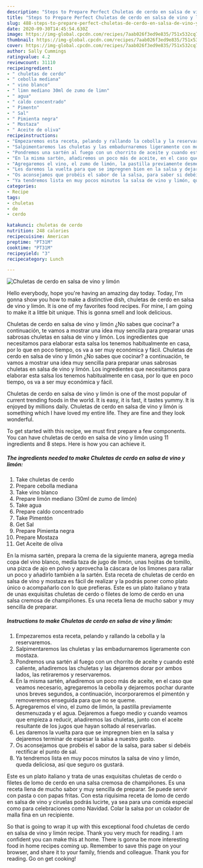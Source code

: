 ```yaml
---
description: "Steps to Prepare Perfect Chuletas de cerdo en salsa de vino y limón"
title: "Steps to Prepare Perfect Chuletas de cerdo en salsa de vino y limón"
slug: 488-steps-to-prepare-perfect-chuletas-de-cerdo-en-salsa-de-vino-y-limon
date: 2020-09-30T14:45:54.630Z
image: https://img-global.cpcdn.com/recipes/7aab026f3ed9e835/751x532cq70/chuletas-de-cerdo-en-salsa-de-vino-y-limon-foto-principal.jpg
thumbnail: https://img-global.cpcdn.com/recipes/7aab026f3ed9e835/751x532cq70/chuletas-de-cerdo-en-salsa-de-vino-y-limon-foto-principal.jpg
cover: https://img-global.cpcdn.com/recipes/7aab026f3ed9e835/751x532cq70/chuletas-de-cerdo-en-salsa-de-vino-y-limon-foto-principal.jpg
author: Sally Cummings
ratingvalue: 4.2
reviewcount: 31110
recipeingredient:
- " chuletas de cerdo"
- " cebolla mediana"
- " vino blanco"
- " limn mediano 30ml de zumo de limn"
- " agua"
- " caldo concentrado"
- " Pimentn"
- " Sal"
- " Pimienta negra"
- " Mostaza"
- " Aceite de oliva"
recipeinstructions:
- "Empezaremos esta receta, pelando y rallando la cebolla y la reservaremos."
- "Salpimentaremos las chuletas y las embadurnaremos ligeramente con mostaza."
- "Pondremos una sartén al fuego con un chorrito de aceite y cuando esté caliente, añadiremos las chuletas y las dejaremos dorar por ambos lados, las retiraremos y reservaremos."
- "En la misma sartén, añadiremos un poco más de aceite, en el caso que veamos necesario, agregaremos la cebolla y dejaremos pochar durante unos breves segundos, a continuación, incorporaremos el pimentón y removeremos enseguida para que no se queme."
- "Agregaremos el vino, el zumo de limón, la pastilla previamente desmenuzada y el agua. Dejaremos a fuego medio y cuando veamos que empieza a reducir, añadiremos las chuletas, junto con el aceite resultante de los jugos que hayan soltado al reservarlas."
- "Les daremos la vuelta para que se impregnen bien en la salsa y dejaremos terminar de espesar la salsa a nuestro gusto."
- "Os aconsejamos que probéis el sabor de la salsa, para saber si debéis rectificar el punto de sal."
- "Ya tendremos lista en muy pocos minutos la salsa de vino y limón, queda deliciosa, así que seguro os gustará."
categories:
- Recipe
tags:
- chuletas
- de
- cerdo

katakunci: chuletas de cerdo 
nutrition: 248 calories
recipecuisine: American
preptime: "PT31M"
cooktime: "PT31M"
recipeyield: "3"
recipecategory: Lunch

---
```



![Chuletas de cerdo en salsa de vino y limón](https://img-global.cpcdn.com/recipes/7aab026f3ed9e835/751x532cq70/chuletas-de-cerdo-en-salsa-de-vino-y-limon-foto-principal.jpg)

Hello everybody, hope you're having an amazing day today. Today, I'm gonna show you how to make a distinctive dish, chuletas de cerdo en salsa de vino y limón. It is one of my favorites food recipes. For mine, I am going to make it a little bit unique. This is gonna smell and look delicious.

Chuletas de cerdo en salsa de vino y limón ¿No sabes que cocinar? a continuación, te vamos a mostrar una idea muy sencilla para preparar unas sabrosas chuletas en salsa de vino y limón. Los ingredientes que necesitamos para elaborar esta salsa los tenemos habitualmente en casa, por lo que en poco tiempo, os va a ser muy económica y fácil. Chuletas de cerdo en salsa de vino y limón ¿No sabes que cocinar? a continuación, te vamos a mostrar una idea muy sencilla para preparar unas sabrosas chuletas en salsa de vino y limón. Los ingredientes que necesitamos para elaborar esta salsa los tenemos habitualmente en casa, por lo que en poco tiempo, os va a ser muy económica y fácil.

Chuletas de cerdo en salsa de vino y limón is one of the most popular of current trending foods in the world. It is easy, it is fast, it tastes yummy. It is enjoyed by millions daily. Chuletas de cerdo en salsa de vino y limón is something which I have loved my entire life. They are fine and they look wonderful.


To get started with this recipe, we must first prepare a few components. You can have chuletas de cerdo en salsa de vino y limón using 11 ingredients and 8 steps. Here is how you can achieve it.

<!--inarticleads1-->

##### The ingredients needed to make Chuletas de cerdo en salsa de vino y limón:

1. Take  chuletas de cerdo
1. Prepare  cebolla mediana
1. Take  vino blanco
1. Prepare  limón mediano (30ml de zumo de limón)
1. Take  agua
1. Prepare  caldo concentrado
1. Take  Pimentón
1. Get  Sal
1. Prepare  Pimienta negra
1. Prepare  Mostaza
1. Get  Aceite de oliva


En la misma sartén, prepara la crema de la siguiente manera, agrega media copa del vino blanco, media taza de jugo de limón, unas hojitas de tomillo, una pizca de ajo en polvo y aprovecha la cáscara de los limones para rallar un poco y añadirlo también a la sartén. Esta receta de chuletas de cerdo en salsa de vino y mostaza es fácil de realizar y la podrás poner como plato único o acompañarlo con lo que prefieras. Este es un plato italiano y trata de unas exquisitas chuletas de cerdo o filetes de lomo de cerdo en una salsa cremosa de champiñones. Es una receta llena de mucho sabor y muy sencilla de preparar. 

<!--inarticleads2-->

##### Instructions to make Chuletas de cerdo en salsa de vino y limón:

1. Empezaremos esta receta, pelando y rallando la cebolla y la reservaremos.
1. Salpimentaremos las chuletas y las embadurnaremos ligeramente con mostaza.
1. Pondremos una sartén al fuego con un chorrito de aceite y cuando esté caliente, añadiremos las chuletas y las dejaremos dorar por ambos lados, las retiraremos y reservaremos.
1. En la misma sartén, añadiremos un poco más de aceite, en el caso que veamos necesario, agregaremos la cebolla y dejaremos pochar durante unos breves segundos, a continuación, incorporaremos el pimentón y removeremos enseguida para que no se queme.
1. Agregaremos el vino, el zumo de limón, la pastilla previamente desmenuzada y el agua. Dejaremos a fuego medio y cuando veamos que empieza a reducir, añadiremos las chuletas, junto con el aceite resultante de los jugos que hayan soltado al reservarlas.
1. Les daremos la vuelta para que se impregnen bien en la salsa y dejaremos terminar de espesar la salsa a nuestro gusto.
1. Os aconsejamos que probéis el sabor de la salsa, para saber si debéis rectificar el punto de sal.
1. Ya tendremos lista en muy pocos minutos la salsa de vino y limón, queda deliciosa, así que seguro os gustará.


Este es un plato italiano y trata de unas exquisitas chuletas de cerdo o filetes de lomo de cerdo en una salsa cremosa de champiñones. Es una receta llena de mucho sabor y muy sencilla de preparar. Se puede servir con pasta o con papas fritas. Con esta riquísima receta de lomo de cerdo en salsa de vino y ciruelas podrás lucirte, ya sea para una comida especial como para celebraciones como Navidad. Colar la salsa por un colador de malla fina en un recipiente. 

So that is going to wrap it up with this exceptional food chuletas de cerdo en salsa de vino y limón recipe. Thank you very much for reading. I am confident you can make this at home. There is gonna be more interesting food in home recipes coming up. Remember to save this page on your browser, and share it to your family, friends and colleague. Thank you for reading. Go on get cooking!

